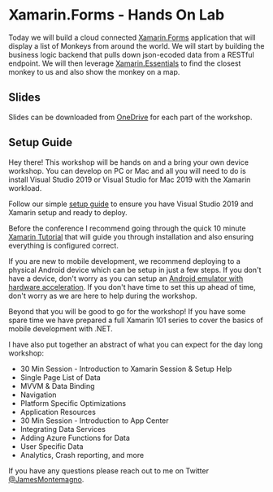 # Xamarin.Forms - Hands On Lab

Today we will build a cloud connected [Xamarin.Forms](https://docs.microsoft.com/xamarin?WT.mc_id=docs-workshop-jamont) application that will display a list of Monkeys from around the world. We will start by building the business logic backend that pulls down json-ecoded data from a RESTful endpoint. We will then leverage [Xamarin.Essentials](https://docs.microsoft.com/xamarin/essentials/index?WT.mc_id=docs-workshop-jamont) to find the closest monkey to us and also show the monkey on a map.

## Slides

Slides can be downloaded from [OneDrive](https://1drv.ms/u/s!AkidfXMX2kfFswzYSh9qdmGqMhxt?e=oyjYUK) for each part of the workshop.

## Setup Guide
Hey there! This workshop will be hands on and a bring your own device workshop. You can develop on PC or Mac and all you will need to do is install Visual Studio 2019 or Visual Studio for Mac 2019 with the Xamarin workload.

Follow our simple [setup guide](https://docs.microsoft.com/xamarin/get-started/installation/index?WT.mc_id=docs-workshop-jamont) to ensure you have Visual Studio 2019 and Xamarin setup and ready to deploy.

Before the conference I recommend going through the quick 10 minute [Xamarin Tutorial](https://dotnet.microsoft.com/learn/xamarin/hello-world-tutorial/intro?WT.mc_id=docs-workshop-jamont) that will guide you through installation and also ensuring everything is configured correct.

If you are new to mobile development, we recommend deploying to a physical Android device which can be setup in just a few steps. If you don't have a device, don't worry as you can setup an [Android emulator with hardware acceleration](https://docs.microsoft.com/xamarin/android/get-started/installation/android-emulator?WT.mc_id=docs-workshop-jamont). If you don't have time to set this up ahead of time, don't worry as we are here to help during the workshop.

Beyond that you will be good to go for the workshop! If you have some spare time we have prepared a full Xamarin 101 series to cover the basics of mobile development with .NET.

I have also put together an abstract of what you can expect for the day long workshop:

*	30 Min Session - Introduction to Xamarin Session & Setup Help
*	Single Page List of Data
*	MVVM & Data Binding
*	Navigation
*	Platform Specific Optimizations
*	Application Resources
*	30 Min Session - Introduction to App Center
*	Integrating Data Services
*	Adding Azure Functions for Data
*	User Specific Data
*	Analytics, Crash reporting, and more

If you have any questions please reach out to me on Twitter [@JamesMontemagno](https://twitter.com/jamesmontemagno). 
